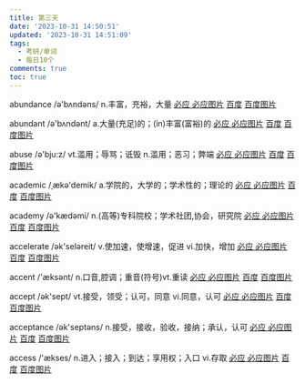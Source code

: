 ```yaml
---
title: 第三天
date: '2023-10-31 14:50:51'
updated: '2023-10-31 14:51:09'
tags:
  - 考研/单词
  - 每日10个
comments: true
toc: true
---
```




abundance /ə'bʌndəns/ n.丰富，充裕，大量   [必应 ](https://cn.bing.com/search?q=abundance)   [必应图片](https://cn.bing.com/images/search?q=abundance)  [百度](https://www.baidu.com/s?wd=abundance) [百度图片](https://image.baidu.com/search/index?tn=baiduimage&word=abundance)

abundant /ə'bʌndənt/ a.大量(充足)的；(in)丰富(富裕)的   [必应 ](https://cn.bing.com/search?q=abundant)   [必应图片](https://cn.bing.com/images/search?q=abundant)  [百度](https://www.baidu.com/s?wd=abundant) [百度图片](https://image.baidu.com/search/index?tn=baiduimage&word=abundant)

abuse /ə'bju:z/ vt.滥用；辱骂；诋毁 n.滥用；恶习；弊端   [必应 ](https://cn.bing.com/search?q=abuse)   [必应图片](https://cn.bing.com/images/search?q=abuse)  [百度](https://www.baidu.com/s?wd=abuse) [百度图片](https://image.baidu.com/search/index?tn=baiduimage&word=abuse)

academic /ˌækə'demik/ a.学院的，大学的；学术性的；理论的   [必应 ](https://cn.bing.com/search?q=academic)   [必应图片](https://cn.bing.com/images/search?q=academic)  [百度](https://www.baidu.com/s?wd=academic) [百度图片](https://image.baidu.com/search/index?tn=baiduimage&word=academic)

academy /ə'kædəmi/ n.(高等)专科院校；学术社团,协会，研究院   [必应 ](https://cn.bing.com/search?q=academy)   [必应图片](https://cn.bing.com/images/search?q=academy)  [百度](https://www.baidu.com/s?wd=academy) [百度图片](https://image.baidu.com/search/index?tn=baiduimage&word=academy)

accelerate /ək'seləreit/ v.使加速，使增速，促进 vi.加快，增加   [必应 ](https://cn.bing.com/search?q=accelerate)   [必应图片](https://cn.bing.com/images/search?q=accelerate)  [百度](https://www.baidu.com/s?wd=accelerate) [百度图片](https://image.baidu.com/search/index?tn=baiduimage&word=accelerate)

accent /'æksənt/ n.口音,腔调；重音(符号)vt.重读   [必应 ](https://cn.bing.com/search?q=accent)   [必应图片](https://cn.bing.com/images/search?q=accent)  [百度](https://www.baidu.com/s?wd=accent) [百度图片](https://image.baidu.com/search/index?tn=baiduimage&word=accent)

accept /ək'sept/ vt.接受，领受；认可，同意 vi.同意，认可   [必应 ](https://cn.bing.com/search?q=accept)   [必应图片](https://cn.bing.com/images/search?q=accept)  [百度](https://www.baidu.com/s?wd=accept) [百度图片](https://image.baidu.com/search/index?tn=baiduimage&word=accept)

acceptance /ək'septəns/ n.接受，接收，验收，接纳；承认，认可   [必应 ](https://cn.bing.com/search?q=acceptance)   [必应图片](https://cn.bing.com/images/search?q=acceptance)  [百度](https://www.baidu.com/s?wd=acceptance) [百度图片](https://image.baidu.com/search/index?tn=baiduimage&word=acceptance)

access /'ækses/ n.进入；接入；到达；享用权；入口 vi.存取   [必应 ](https://cn.bing.com/search?q=access)   [必应图片](https://cn.bing.com/images/search?q=access)  [百度](https://www.baidu.com/s?wd=access) [百度图片](https://image.baidu.com/search/index?tn=baiduimage&word=access)
